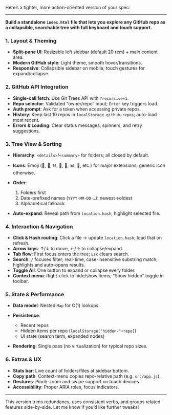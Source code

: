 
Here’s a tighter, more action-oriented version of your spec:

---

**Build a standalone `index.html` file that lets you explore any GitHub repo as a collapsible, searchable tree with full keyboard and touch support.**

### 1. Layout & Theming

* **Split-pane UI**: Resizable left sidebar (default 20 rem) + main content area.
* **Modern GitHub style**: Light theme, smooth hover/transitions.
* **Responsive**: Collapsible sidebar on mobile; touch gestures for expand/collapse.

### 2. GitHub API Integration

* **Single-call fetch**: Use Git Trees API with `?recursive=1`.
* **Repo selector**: Validated “owner/repo” input; `Enter` key triggers load.
* **Auth prompt**: Ask for a token when accessing private repos.
* **History**: Keep last 10 repos in `localStorage.github-repos`; auto-load most recent.
* **Errors & Loading**: Clear status messages, spinners, and retry suggestions.

### 3. Tree View & Sorting

* **Hierarchy**: `<details>`/`<summary>` for folders; all closed by default.
* **Icons**: Emoji (📁, 📜, 🌐, 🎨, 📝, 📊, 🐍, etc.) for major extensions; generic icon otherwise.
* **Order**:

  1. Folders first
  2. Date-prefixed names (`YYYY-MM-DD-…`): newest→oldest
  3. Alphabetical fallback
* **Auto-expand**: Reveal path from `location.hash`; highlight selected file.

### 4. Interaction & Navigation

* **Click & Hash routing**: Click a file → update `location.hash`; load that on refresh.
* **Arrow keys**: ↑/↓ to move, ←/→ to collapse/expand.
* **Tab flow**: First focus enters the tree; `Esc` clears search.
* **Search**: `/` focuses filter; real-time, case-insensitive substring match; highlights and auto-opens results.
* **Toggle All**: One button to expand or collapse every folder.
* **Context menu**: Right-click to hide/show items; “Show hidden” toggle in toolbar.

### 5. State & Performance

* **Data model**: Nested `Map` for O(1) lookups.
* **Persistence**:

  * Recent repos
  * Hidden items per repo (`localStorage["hidden-"+repo]`)
  * UI state (search term, expanded nodes)
* **Rendering**: Single pass (no virtualization) for typical repo sizes.

### 6. Extras & UX

* **Stats bar**: Live count of folders/files at sidebar bottom.
* **Copy path**: Context-menu copies repo-relative path (e.g. `src/app.js`).
* **Gestures**: Pinch-zoom and swipe support on touch devices.
* **Accessibility**: Proper ARIA roles, focus indicators.

---

This version trims redundancy, uses consistent verbs, and groups related features side-by-side. Let me know if you’d like further tweaks!
